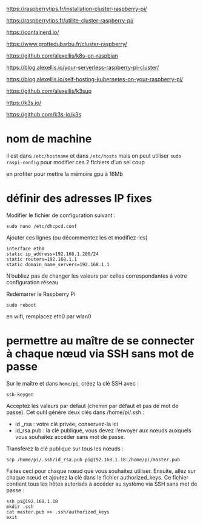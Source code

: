 https://raspberrytips.fr/installation-cluster-raspberry-pi/

https://raspberrytips.fr/utilite-cluster-raspberry-pi/

https://containerd.io/

https://www.grottedubarbu.fr/cluster-raspberry/

https://github.com/alexellis/k8s-on-raspbian

https://blog.alexellis.io/your-serverless-raspberry-pi-cluster/

https://blog.alexellis.io/self-hosting-kubernetes-on-your-raspberry-pi/

https://github.com/alexellis/k3sup

https://k3s.io/

https://github.com/k3s-io/k3s

# nom de machine

il est dans `/etc/hostname` et dans `/etc/hosts` mais on peut utiliser `sudo raspi-config` pour modifier ces 2 fichiers d'un sel coup

en profiter pour mettre la mémoire gpu à 16Mb

# définir des adresses IP fixes

Modifier le fichier de configuration suivant :
```
sudo nano /etc/dhcpcd.conf
```
Ajouter ces lignes (ou décommentez les et modifiez-les)

```
interface eth0
static ip_address=192.168.1.200/24
static routers=192.168.1.1
static domain_name_servers=192.168.1.1
```

N’oubliez pas de changer les valeurs par celles correspondantes à votre configuration réseau

Redémarrer le Raspberry Pi
```
sudo reboot
```

en wifi, remplacez eth0 par wlan0

# permettre au maître de se connecter à chaque nœud via SSH sans mot de passe

Sur le maître et dans `home/pi`, créez la clé SSH avec :
```
ssh-keygen
```
Acceptez les valeurs par défaut (chemin par défaut et pas de mot de passe).
Cet outil génère deux clés dans /home/pi/.ssh :
- id _rsa : votre clé privée, conservez-la ici
- id_rsa.pub : la clé publique, vous devez l’envoyer aux nœuds auxquels vous souhaitez accéder sans mot de passe.

Transférez la clé publique sur tous les nœuds :
```
scp /home/pi/.ssh/id_rsa.pub pi@192.168.1.18:/home/pi/master.pub
```
Faites ceci pour chaque nœud que vous souhaitez utiliser.
Ensuite, allez sur chaque nœud et ajoutez la clé dans le fichier authorized_keys.
Ce fichier contient tous les hôtes autorisés à accéder au système via SSH sans mot de passe :
```
ssh pi@192.168.1.18
mkdir .ssh
cat master.pub >> .ssh/authorized_keys
exit
```

